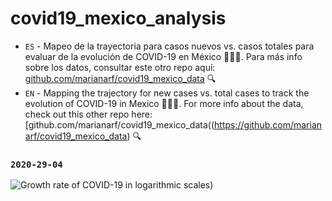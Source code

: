 # covid19_mexico_analysis

+ ``ES`` - Mapeo de la trayectoria para casos nuevos vs. casos totales para evaluar de la evolución de COVID-19 en México 🦠🇲🇽. Para más info sobre los datos, consultar este otro repo aquí: [github.com/marianarf/covid19_mexico_data](https://github.com/marianarf/covid19_mexico_data) 🔍
+ ``EN`` - Mapping the trajectory for new cases vs. total cases to track the evolution of COVID-19 in Mexico 🦠🇲🇽. For more info about the data, check out this other repo here: [github.com/marianarf/covid19_mexico_data((https://github.com/marianarf/covid19_mexico_data) 🔍

### ``2020-29-04``

![Growth rate of COVID-19 in logarithmic scales)](https://i.imgur.com/wJjist1.png)
